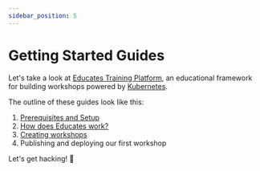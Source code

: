 ```yaml
---
sidebar_position: 5
---
```

# Getting Started Guides

Let's take a look at [Educates Training Platform](https://educates.dev),
an educational framework for building workshops powered by [Kubernetes](https://kubernetes.io).

The outline of these guides look like this:

1. [Prerequisites and Setup](/getting-started-guides/setup)
2. [How does Educates work?](/getting-started-guides/about)
3. [Creating workshops](/getting-started-guides/authoring)
4. Publishing and deploying our first workshop

Let's get hacking! 🚀
